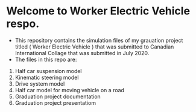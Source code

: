 Welcome to Worker Electric Vehicle respo.
===========================================
- This repository contains the simulation files of my grauation project titled ( Worker Electric Vehicle ) that was submitted to Canadian International Collage that was submitted in July 2020.
- The files in this repo are:
1. Half car suspension model
2. Kinematic steering model
3. Drive system model
4. Half car model for moving vehicle on a road
5. Graduation project documentation
6. Graduation project presentatiom
